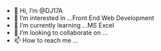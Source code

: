 - 👋 Hi, I’m @DJ17A
- 👀 I’m interested in ...Front End Web Development
- 🌱 I’m currently learning ...MS Excel
- 💞️ I’m looking to collaborate on ...
- 📫 How to reach me ...

<!---
DJ17A/DJ17A is a ✨ special ✨ repository because its `README.md` (this file) appears on your GitHub profile.
You can click the Preview link to take a look at your changes.
--->
